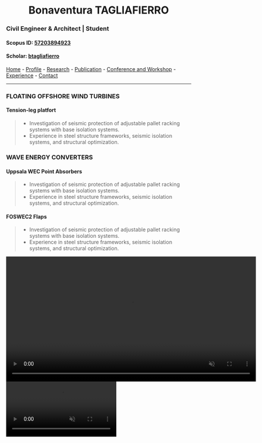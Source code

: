 #  <center> Bonaventura TAGLIAFIERRO <center> #

###  Civil Engineer & Architect | Student 

####  Scopus ID: [57203894923](https://www.scopus.com/authid/detail.uri?authorId=57203894923)
####  Scholar: [btagliafierro](https://scholar.google.com/citations?hl=en&user=JX-TrjQAAAAJ)

[Home](index.md) - [Profile](profile.md) - [Research](research.md) - [Publication](publication.md) - [Conference and Workshop](events.md) - [Experience](experience) - [Contact](contact.md) 
___
### FLOATING OFFSHORE WIND TURBINES
#### **Tension-leg platfort** 
> - Investigation of seismic protection of adjustable pallet racking systems with base isolation systems. 
> - Experience in steel structure frameworks, seismic isolation systems, and structural optimization. 

### WAVE ENERGY CONVERTERS
#### **Uppsala WEC** Point Absorbers
> - Investigation of seismic protection of adjustable pallet racking systems with base isolation systems. 
> - Experience in steel structure frameworks, seismic isolation systems, and structural optimization. 

#### **FOSWEC2** Flaps 
> - Investigation of seismic protection of adjustable pallet racking systems with base isolation systems. 
> - Experience in steel structure frameworks, seismic isolation systems, and structural optimization.
  
<video width="680" autoplay loop muted markdown="1" > 
  <source src="video/extreme_lat.mp4" type="video/mp4">
  Your browser does not support the video tag.
</video>
  <video width="300" autoplay loop muted markdown="1" > 
  <source src="video/extreme_zoom.mp4" type="video/mp4">
  Your browser does not support the video tag.
</video>
